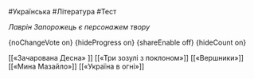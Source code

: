 #Українська #Література #Тест

*Лаврін Запорожець є персонажем твору*

{noChangeVote on}
{hideProgress on}
{shareEnable off}
{hideCount on}

[[«Зачарована Десна» ]]
[[«Три зозулі з поклоном»]]
[[«Вершники»]]
[[«Мина Мазайло»]]
[[«Україна в огні»]]
